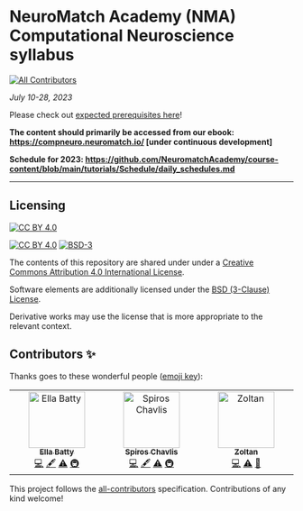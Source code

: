 # NeuroMatch Academy (NMA) Computational Neuroscience syllabus
<!-- ALL-CONTRIBUTORS-BADGE:START - Do not remove or modify this section -->
[![All Contributors](https://img.shields.io/badge/all_contributors-3-orange.svg?style=flat-square)](#contributors-)
<!-- ALL-CONTRIBUTORS-BADGE:END -->

*July 10-28, 2023*

Please check out [expected prerequisites here](https://github.com/NeuromatchAcademy/precourse/blob/main/prereqs/ComputationalNeuroscience.md)!

**The content should primarily be accessed from our ebook: https://compneuro.neuromatch.io/ [under continuous development]**

**Schedule for 2023: https://github.com/NeuromatchAcademy/course-content/blob/main/tutorials/Schedule/daily_schedules.md**

---

## Licensing

[![CC BY 4.0][cc-by-image]][cc-by]

[![CC BY 4.0][cc-by-shield]][cc-by] [![BSD-3][bsd-3-shield]][bsd-3]

The contents of this repository are shared under under a [Creative Commons Attribution 4.0 International License][cc-by].

Software elements are additionally licensed under the [BSD (3-Clause) License][bsd-3].

Derivative works may use the license that is more appropriate to the relevant context.

[cc-by]: http://creativecommons.org/licenses/by/4.0/
[cc-by-image]: https://i.creativecommons.org/l/by/4.0/88x31.png
[cc-by-shield]: https://img.shields.io/badge/License-CC%20BY%204.0-lightgrey.svg

[bsd-3]: https://opensource.org/licenses/BSD-3-Clause
[bsd-3-shield]: https://camo.githubusercontent.com/9b9ea65d95c9ef878afa1987df65731d47681336/68747470733a2f2f696d672e736869656c64732e696f2f707970692f6c2f736561626f726e2e737667

## Contributors ✨

Thanks goes to these wonderful people ([emoji key](https://allcontributors.org/docs/en/emoji-key)):

<!-- ALL-CONTRIBUTORS-LIST:START - Do not remove or modify this section -->
<!-- prettier-ignore-start -->
<!-- markdownlint-disable -->
<table>
  <tbody>
    <tr>
      <td align="center" valign="top" width="14.28%"><a href="https://github.com/ebatty"><img src="https://avatars.githubusercontent.com/u/8988527?v=4?s=100" width="100px;" alt="Ella Batty"/><br /><sub><b>Ella Batty</b></sub></a><br /><a href="https://github.com/NeuromatchAcademy/course-content/commits?author=ebatty" title="Code">💻</a> <a href="#content-ebatty" title="Content">🖋</a> <a href="https://github.com/NeuromatchAcademy/course-content/commits?author=ebatty" title="Tests">⚠️</a> <a href="#infra-ebatty" title="Infrastructure (Hosting, Build-Tools, etc)">🚇</a></td>
      <td align="center" valign="top" width="14.28%"><a href="https://www.dendrites.gr"><img src="https://avatars.githubusercontent.com/u/10776251?v=4?s=100" width="100px;" alt="Spiros Chavlis"/><br /><sub><b>Spiros Chavlis</b></sub></a><br /><a href="https://github.com/NeuromatchAcademy/course-content/commits?author=spirosChv" title="Code">💻</a> <a href="#content-spirosChv" title="Content">🖋</a> <a href="https://github.com/NeuromatchAcademy/course-content/commits?author=spirosChv" title="Tests">⚠️</a> <a href="#infra-spirosChv" title="Infrastructure (Hosting, Build-Tools, etc)">🚇</a></td>
      <td align="center" valign="top" width="14.28%"><a href="https://github.com/iamzoltan"><img src="https://avatars.githubusercontent.com/u/21369773?v=4?s=100" width="100px;" alt="Zoltan"/><br /><sub><b>Zoltan</b></sub></a><br /><a href="https://github.com/NeuromatchAcademy/course-content/commits?author=iamzoltan" title="Code">💻</a> <a href="https://github.com/NeuromatchAcademy/course-content/commits?author=iamzoltan" title="Tests">⚠️</a> <a href="#maintenance-iamzoltan" title="Maintenance">🚧</a></td>
    </tr>
  </tbody>
</table>

<!-- markdownlint-restore -->
<!-- prettier-ignore-end -->

<!-- ALL-CONTRIBUTORS-LIST:END -->

This project follows the [all-contributors](https://github.com/all-contributors/all-contributors) specification. Contributions of any kind welcome!